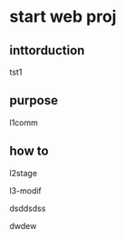 # start web proj

## inttorduction
tst1
## purpose
l1comm
## how to
l2stage


l3-modif


dsddsdss

dwdew
